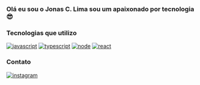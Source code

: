 ### Olá eu sou o Jonas C. Lima sou um apaixonado por tecnologia😎

### Tecnologias que utilizo
[![javascript](https://img.shields.io/badge/JavaScript-F7DF1E?style=for-the-badge&logo=javascript&logoColor=black)]()
[![typescript](https://img.shields.io/badge/TypeScript-007ACC?style=for-the-badge&logo=typescript&logoColor=white)]()
[![node](https://img.shields.io/badge/Node.js-43853D?style=for-the-badge&logo=node.js&logoColor=white)]()
[![react](https://img.shields.io/badge/React-20232A?style=for-the-badge&logo=react&logoColor=61DAFB)]()

### Contato
[![instagram](https://img.shields.io/badge/Instagram-E4405F?style=for-the-badge&logo=instagram&logoColor=white)](https://www.instagram.com/jonas259234/)
